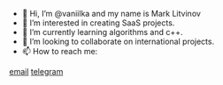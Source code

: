 - 👋 Hi, I’m @vaniilka and my name is Mark Litvinov
- 👀 I’m interested in creating SaaS projects.
- 🌱 I’m currently learning algorithms and c++.
- 💞️ I’m looking to collaborate on international projects.
- 📫 How to reach me:

[email](mark.litvinov.2003@mail.ru)
[telegram](https:/t.me/marklitvinov)

<!---
vaniilka/vaniilka is a ✨ special ✨ repository because its `README.md` (this file) appears on your GitHub profile.
You can click the Preview link to take a look at your changes.
--->
